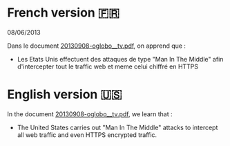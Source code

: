 # French version 🇫🇷

08/06/2013

Dans le document [20130908-oglobo__tv.pdf](https://git.chevro.fr/Eban/snowden-archive-mirror/src/master/documents/2013/20130908-oglobo__tv.pdf), on apprend que  :

- Les Etats Unis effectuent des attaques de type "Man In The Middle" afin d'intercepter tout le traffic web et meme celui chiffré en HTTPS

# English version 🇺🇸

In the document [20130908-oglobo__tv.pdf](https://git.chevro.fr/Eban/snowden-archive-mirror/src/master/documents/2013/20130908-oglobo__tv.pdf), we learn that :

- The United States carries out "Man In The Middle" attacks to intercept all web traffic and even HTTPS encrypted traffic.
